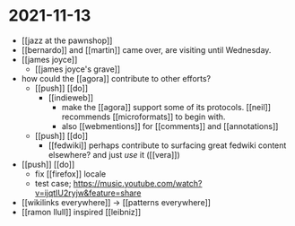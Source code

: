 # 2021-11-13

- [[jazz at the pawnshop]]
- [[bernardo]] and [[martin]] came over, are visiting until Wednesday.
- [[james joyce]]
  - [[james joyce's grave]]
- how could the [[agora]] contribute to other efforts?
  - [[push]] [[do]]
    - [[indieweb]]
      - make the [[agora]] support some of its protocols. [[neil]] recommends [[microformats]] to begin with.
      - also [[webmentions]] for [[comments]] and [[annotations]]
  - [[push]] [[do]]
    - [[fedwiki]] perhaps contribute to surfacing great fedwiki content elsewhere? and just *use* it ([[vera]])
- [[push]] [[do]]
  - fix [[firefox]] locale
  - test case; https://music.youtube.com/watch?v=ijqtIU2ryjw&feature=share
- [[wikilinks everywhere]] -> [[patterns everywhere]]
- [[ramon llull]] inspired [[leibniz]]